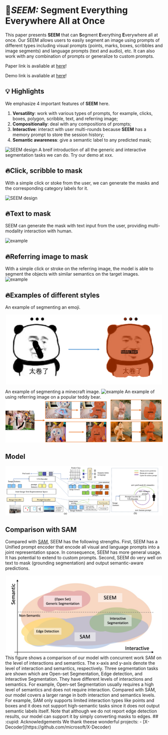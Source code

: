 # 👀*SEEM:* Segment Everything Everywhere All at Once
This paper presents **SEEM** that can **S**egment **E**verything **E**verywhere all at once. Our SEEM allows users to easily segment an image using prompts of different types including visual prompts (points, marks, boxes, scribbles and image segments) and language prompts (text and audio), etc. It can also work with any combination of prompts or generalize to custom prompts. 

Paper link is avaliable at [here]()!

Demo link is avaliable at [here]()!

## :bulb: Highlights
We emphasize $4$ important features of **SEEM** here.
1. **Versatility**: work with various types of prompts, for example, clicks, boxes, polygon, scribble, text, and referring image;
2. **Compositionaliy**: deal with any compositions of prompts;
3. **Interactive**: interact with user multi-rounds because **SEEM** has a memory prompt to store the session history;
4. **Semantic awareness**: give a semantic label to any predicted mask;


![SEEM design](assets/teaser.png?raw=true)
A breif introduction of all the generic and interactive segmentation tasks we can do. Try our demo at xxx.
## 🔥Click, scribble to mask
With a simple click or stoke from the user, we can generate the masks and the corresponding category labels for it.

![SEEM design](assets/click.png?raw=true)
## 🔥Text to mask
SEEM can generate the mask with text input from the user, providing multi-modality interaction with human.

![example](assets/text.png?raw=true)

## 🔥Referring image to mask
With a simple click or stroke on the referring image, the model is able to segment the objects with similar semantics on the target images.
![example](assets/ref_seg.png?raw=true)
<!-- ## 🔥Combination of different prompts to mask -->

## 🔥Examples of different styles
An example of segmenting an emoji.
<div  align="center">    
<img src="assets/emoj.png" width = "500" alt="assets/emoj.png" align=center />
</div>

An example of segmenting a minecraft image.
![example](assets/minecraft.png?raw=true)
An example of using referring image on a popular teddy bear.
![example](assets/fox_v2.png?raw=true)
## Model
![SEEM design](assets/model.jpg?raw=true)

## Comparison with SAM

Compared with [SAM](https://arxiv.org/abs/2304.02643), SEEM has the following strengths. First, SEEM has a Unified prompt encoder that encode all visual and language prompts into a joint representation space. In consequence, SEEM has more general usage. It has potential to extend to custom prompts. Second, SEEM do very well on text to mask (grounding segmentation) and output semantic-aware predictions.
<div  align="center">    
<img src="assets/compare.jpg" width = "500" alt="assets/compare.jpg" align=center />
</div>
This figure shows a comparison of our model with concurrent work SAM on the level of interactions and semantics. The x-axis and y-axis denote the level of interaction and semantics, respectively. Three segmentation tasks are shown which are Open-set Segmentation, Edge detection, and Interactive Segmentation. They have different levels of interactions and semantics. For example, Open-set Segmentation usually requires a high level of semantics and does not require interaction. Compared with SAM, our model covers a larger range in both interaction and semantics levels. For example, SAM only supports limited interaction types like points and boxes and it does not support high-semantic tasks since it does not output semantic labels itself. Note that although we do not report edge detection results, our model can support it by simply converting masks to edges.
## :cupid: Acknowledgements
We thank theese wonderful projects:
- [X-Decoder](https://github.com/microsoft/X-Decoder)


<!-- ## Citation (update when paper is available on arxiv)
If you find this project helpful for your research, please consider citing the following BibTeX entry.
```BibTex

``` -->
